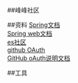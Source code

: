 ##峰峰社区

##资料
[Spring文档](https://spring.io/guides)  
[Spring web文档](https://spring.io/guides/g/serving-web-content)  
[es社区](https://elasticsearch.cn/explore)  
[github OAuth](https://developer.github.com/apps/building-oauth-apps/creating-an-oauth-app/)  
[GitHub oAuth说明文档](https://developer.github.com/apps/building-github-apps/identifying-and-authorizing-users-for-github-apps/)  


##工具

